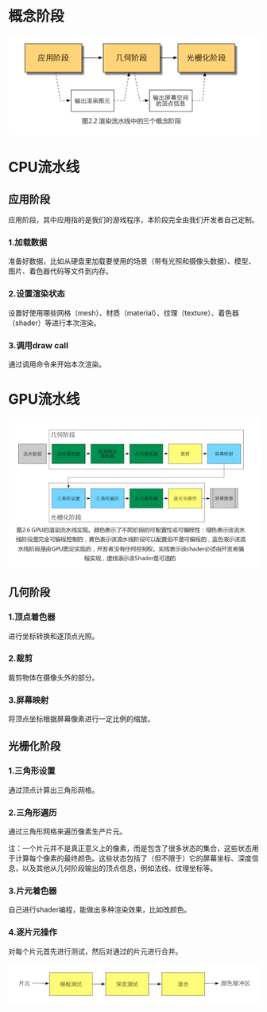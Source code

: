 # 概念阶段

![-](\image\2_1.png "概念阶段")

# CPU流水线

## **应用阶段**

应用阶段，其中应用指的是我们的游戏程序，本阶段完全由我们开发者自己定制。

### 1.加载数据

准备好数据，比如从硬盘里加载要使用的场景（带有光照和摄像头数据）、模型、图片、着色器代码等文件到内存。

### 2.设置渲染状态

设置好使用哪些网格（mesh）、材质（material）、纹理（texture）、着色器（shader）等进行本次渲染。

### 3.调用draw call

通过调用命令来开始本次渲染。

# GPU流水线

![-](\image\2_2.png "几何阶段与光栅化阶段")

## **几何阶段**

### 1.顶点着色器

进行坐标转换和逐顶点光照。

### 2.裁剪

裁剪物体在摄像头外的部分。

### 3.屏幕映射

将顶点坐标根据屏幕像素进行一定比例的缩放。

## **光栅化阶段**

### 1.三角形设置

通过顶点计算出三角形网格。

### 2.三角形遍历

通过三角形网格来遍历像素生产片元。

注：一个片元并不是真正意义上的像素，而是包含了很多状态的集合，这些状态用于计算每个像素的最终颜色。这些状态包括了（但不限于）它的屏幕坐标、深度信息，以及其他从几何阶段输出的顶点信息，例如法线、纹理坐标等。

### 3.片元着色器

自己进行shader编程，能做出多种渲染效果，比如改颜色。

### 4.逐片元操作

对每个片元首先进行测试，然后对通过的片元进行合并。

![-](\image\2_3.png "逐片元操作")
